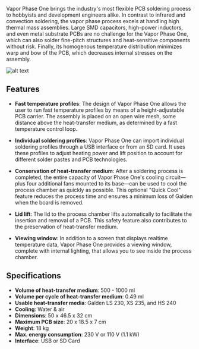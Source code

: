 Vapor Phase One brings the industry's most flexible PCB soldering process to hobbyists and development engineers alike. In contrast to infrared and convection soldering, the vapor phase process excels at handling high thermal mass assemblies. Large SMD capacitors, high-power inductors, and even metal substrate PCBs are no challenge for the Vapor Phase One, which can also solder fine-pitch structures and heat-sensitive components without risk. Finally, its homogenous temperature distribution minimizes warp and bow of the PCB, which decreases internal stresses on the assembly.

![alt text](https://beta.pcb-arts.com/vpo-full.dbef7fe7.jpg)

## Features

- **Fast temperature profiles**: The design of Vapor Phase One allows
  the user to run fast temperature profiles by means of a
  height-adjustable PCB carrier. The assembly is placed on an open
  wire mesh, some distance above the heat-transfer medium, as
  determined by a fast temperature control loop.

- **Individual soldering profiles**: Vapor Phase One can import
  individual soldering profiles through a USB interface or from an SD
  card. It uses these profiles to adjust heating power and lift
  position to account for different solder pastes and PCB
  technologies.

- **Conservation of heat-transfer medium**: After a soldering process
  is completed, the entire capacity of Vapor Phase One's cooling
  circuit—plus four additional fans mounted to its base—can be used to
  cool the process chamber as quickly as possible. This optional
  "Quick Cool" feature reduces the process time and ensures a minimum
  loss of Galden when the board is removed.

- **Lid lift**: The lid to the process chamber lifts automatically to
  facilitate the insertion and removal of a PCB. This safety feature
  also contributes to the preservation of heat-transfer medium.

- **Viewing window**: In addition to a screen that displays realtime
  temperature data, Vapor Phase One provides a viewing window,
  complete with internal lighting, that allows you to see inside the
  process chamber.

## Specifications

- **Volume of heat-transfer medium**: 500 - 1000 ml
- **Volume per cycle of heat-transfer medium**: 0.49 ml
- **Usable heat-transfer media**: Galden LS 230, XS 235, and HS 240
- **Cooling**: Water & air
- **Dimensions**: 50 x 46.5 x 32 cm
- **Maximum PCB size**: 20 x 18.5 x 7 cm
- **Weight**: 18 kg
- **Max. energy consumption**: 230 V or 110 V (1.1 kW)
- **Interface**: USB or SD Card

